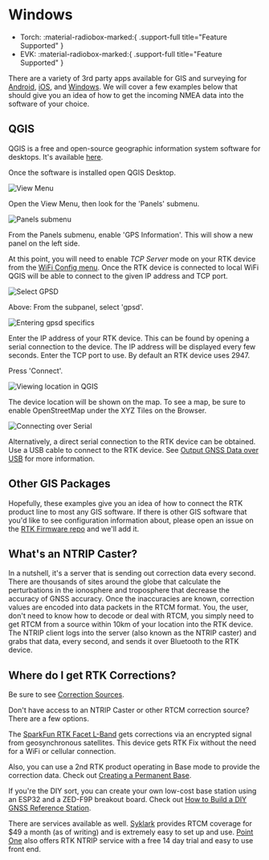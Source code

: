 # Windows

<!--
Compatibility Icons
====================================================================================

:material-radiobox-marked:{ .support-full title="Feature Supported" }
:material-radiobox-indeterminate-variant:{ .support-partial title="Feature Partially Supported" }
:material-radiobox-blank:{ .support-none title="Feature Not Supported" }
-->

<div class="grid cards fill" markdown>

- Torch: :material-radiobox-marked:{ .support-full title="Feature Supported" }
- EVK: :material-radiobox-marked:{ .support-full title="Feature Supported" }

</div>

There are a variety of 3rd party apps available for GIS and surveying for [Android](https://docs.sparkfun.com/SparkFun_RTK_Everywhere_Firmware/gis_software_android/), [iOS](https://docs.sparkfun.com/SparkFun_RTK_Everywhere_Firmware/gis_software_ios/), and [Windows](https://docs.sparkfun.com/SparkFun_RTK_Everywhere_Firmware/gis_software_windows/). We will cover a few examples below that should give you an idea of how to get the incoming NMEA data into the software of your choice.

## QGIS

QGIS is a free and open-source geographic information system software for desktops. It's available [here](https://qgis.org/).

Once the software is installed open QGIS Desktop.

![View Menu](img/QGIS/SparkFun%20RTK%20QGIS%20-%20View%20Menu.png)

Open the View Menu, then look for the 'Panels' submenu.

![Panels submenu](img/QGIS/SparkFun%20RTK%20QGIS%20-%20Enable%20GPS%20Info%20Panel.png)

From the Panels submenu, enable 'GPS Information'. This will show a new panel on the left side.

At this point, you will need to enable *TCP Server* mode on your RTK device from the [WiFi Config menu](menu_wifi.md). Once the RTK device is connected to local WiFi QGIS will be able to connect to the given IP address and TCP port.

![Select GPSD](img/QGIS/SparkFun%20RTK%20QGIS%20-%20GPS%20Panel.png)

Above: From the subpanel, select 'gpsd'.

![Entering gpsd specifics](img/QGIS/SparkFun%20RTK%20QGIS%20-%20GPS%20Panel%20Entering%20IP%20and%20port.png)

Enter the IP address of your RTK device. This can be found by opening a serial connection to the device. The IP address will be displayed every few seconds. Enter the TCP port to use. By default an RTK device uses 2947.

Press 'Connect'.

![Viewing location in QGIS](img/QGIS/SparkFun%20RTK%20QGIS%20-%20Location%20on%20Map.png)

The device location will be shown on the map. To see a map, be sure to enable OpenStreetMap under the XYZ Tiles on the Browser.

![Connecting over Serial](img/QGIS/SparkFun%20RTK%20QGIS%20-%20Direct%20Serial%20Connection.png)

Alternatively, a direct serial connection to the RTK device can be obtained. Use a USB cable to connect to the RTK device. See [Output GNSS Data over USB](https://docs.sparkfun.com/SparkFun_RTK_Everywhere_Firmware/menu_ports/#output-gnss-data-over-usb) for more information.

## Other GIS Packages

Hopefully, these examples give you an idea of how to connect the RTK product line to most any GIS software. If there is other GIS software that you'd like to see configuration information about, please open an issue on the [RTK Firmware repo](https://github.com/sparkfun/SparkFun_RTK_Everywhere_Firmware/issues) and we'll add it.

## What's an NTRIP Caster?

In a nutshell, it's a server that is sending out correction data every second. There are thousands of sites around the globe that calculate the perturbations in the ionosphere and troposphere that decrease the accuracy of GNSS accuracy. Once the inaccuracies are known, correction values are encoded into data packets in the RTCM format. You, the user, don't need to know how to decode or deal with RTCM, you simply need to get RTCM from a source within 10km of your location into the RTK device. The NTRIP client logs into the server (also known as the NTRIP caster) and grabs that data, every second, and sends it over Bluetooth to the RTK device.

## Where do I get RTK Corrections?

Be sure to see [Correction Sources](correction_sources.md).

Don't have access to an NTRIP Caster or other RTCM correction source? There are a few options.

The [SparkFun RTK Facet L-Band](https://www.sparkfun.com/products/20000) gets corrections via an encrypted signal from geosynchronous satellites. This device gets RTK Fix without the need for a WiFi or cellular connection.

Also, you can use a 2nd RTK product operating in Base mode to provide the correction data. Check out [Creating a Permanent Base](permanent_base.md).

If you're the DIY sort, you can create your own low-cost base station using an ESP32 and a ZED-F9P breakout board. Check out [How to Build a DIY GNSS Reference Station](https://learn.sparkfun.com/tutorials/how-to-build-a-diy-gnss-reference-station).

There are services available as well. [Syklark](https://www.swiftnav.com/skylark) provides RTCM coverage for $49 a month (as of writing) and is extremely easy to set up and use. [Point One](https://app.pointonenav.com/trial?utm_source=sparkfun) also offers RTK NTRIP service with a free 14 day trial and easy to use front end.
